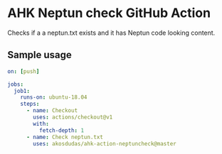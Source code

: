 # AHK Neptun check GitHub Action

Checks if a a neptun.txt exists and it has Neptun code looking content.

## Sample usage

```yml
on: [push]

jobs:
  job1:
    runs-on: ubuntu-18.04
    steps:
      - name: Checkout
        uses: actions/checkout@v1
        with:
          fetch-depth: 1
      - name: Check neptun.txt
        uses: akosdudas/ahk-action-neptuncheck@master
```
